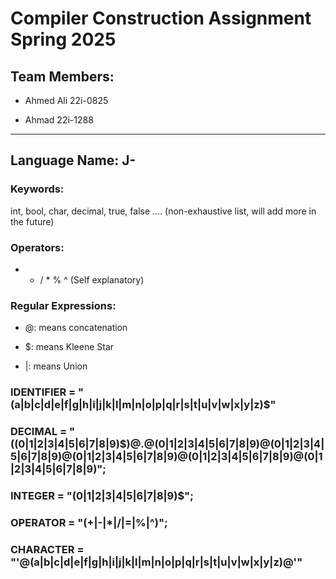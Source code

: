 # Compiler Construction Assignment Spring 2025 

## Team Members:

* Ahmed Ali 22i-0825

* Ahmad 22i-1288

-----------------------------------------------

## Language Name: J-

### Keywords:

int, bool, char, decimal, true, false .... (non-exhaustive list, will add more in the future)

### Operators:

+ - / * % ^ (Self explanatory)

### Regular Expressions:

- @: means concatenation

- $: means Kleene Star

- |: means Union

### IDENTIFIER = "(a|b|c|d|e|f|g|h|i|j|k|l|m|n|o|p|q|r|s|t|u|v|w|x|y|z)$"

### DECIMAL = "((0|1|2|3|4|5|6|7|8|9)$)@.@(0|1|2|3|4|5|6|7|8|9)@(0|1|2|3|4|5|6|7|8|9)@(0|1|2|3|4|5|6|7|8|9)@(0|1|2|3|4|5|6|7|8|9)@(0|1|2|3|4|5|6|7|8|9)";

### INTEGER = "(0|1|2|3|4|5|6|7|8|9)$";
### OPERATOR = "(+|-|*|/|=|%|^)";
### CHARACTER = "'@(a|b|c|d|e|f|g|h|i|j|k|l|m|n|o|p|q|r|s|t|u|v|w|x|y|z)@'"
  
